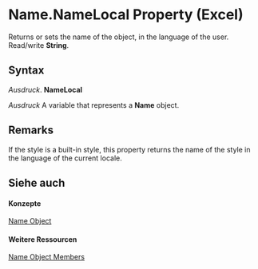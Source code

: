 
# Name.NameLocal Property (Excel)

Returns or sets the name of the object, in the language of the user. Read/write  **String**.


## Syntax

 _Ausdruck_. **NameLocal**

 _Ausdruck_ A variable that represents a **Name** object.


## Remarks

If the style is a built-in style, this property returns the name of the style in the language of the current locale.


## Siehe auch


#### Konzepte


[Name Object](cfedb297-ac0d-dff0-99c7-6927cc5f31ed.md)
#### Weitere Ressourcen


[Name Object Members](http://msdn.microsoft.com/library/7c35e8e8-4f81-7cec-da3e-faf738903726%28Office.15%29.aspx)